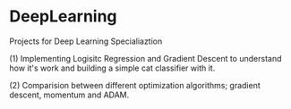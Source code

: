 # DeepLearning

Projects for Deep Learning Specialiaztion

(1) Implementing Logisitc Regression and Gradient Descent to understand how it's work and building a simple cat classifier with it.

(2) Comparision between different optimization algorithms; gradient descent, momentum and ADAM.
